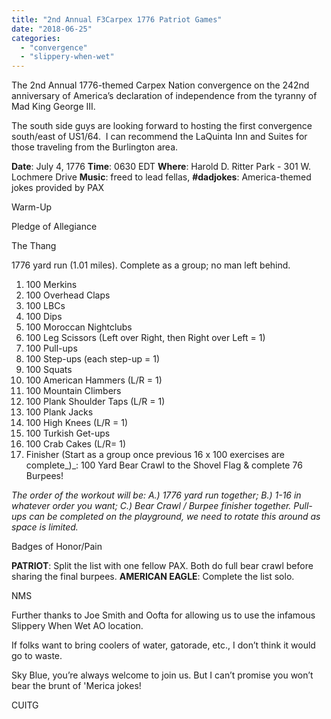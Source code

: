 ```yaml
---
title: "2nd Annual F3Carpex 1776 Patriot Games"
date: "2018-06-25"
categories: 
  - "convergence"
  - "slippery-when-wet"
---
```


The 2nd Annual 1776-themed Carpex Nation convergence on the 242nd anniversary of America’s declaration of independence from the tyranny of Mad King George III.

The south side guys are looking forward to hosting the first convergence south/east of US1/64.  I can recommend the LaQuinta Inn and Suites for those traveling from the Burlington area.

**Date**: July 4, 1776 **Time**: 0630 EDT **Where**: Harold D. Ritter Park - 301 W. Lochmere Drive **Music**: freed to lead fellas, **#dadjokes**: America-themed jokes provided by PAX

Warm-Up

Pledge of Allegiance

The Thang

1776 yard run (1.01 miles). Complete as a group; no man left behind.

1. 100 Merkins
2. 100 Overhead Claps
3. 100 LBCs
4. 100 Dips
5. 100 Moroccan Nightclubs
6. 100 Leg Scissors (Left over Right, then Right over Left = 1)
7. 100 Pull-ups
8. 100 Step-ups (each step-up = 1)
9. 100 Squats
10. 100 American Hammers (L/R = 1)
11. 100 Mountain Climbers
12. 100 Plank Shoulder Taps (L/R = 1)
13. 100 Plank Jacks
14. 100 High Knees (L/R = 1)
15. 100 Turkish Get-ups
16. 100 Crab Cakes (L/R= 1)
17. Finisher (Start as a group once previous 16 x 100 exercises are complete_)_: 100 Yard Bear Crawl to the Shovel Flag & complete 76 Burpees!

_The order of the workout will be: A.) 1776 yard run together; B.) 1-16 in whatever order you want; C.) Bear Crawl / Burpee finisher together._ _Pull-ups can be completed on the playground, we need to rotate this around as space is limited._  

Badges of Honor/Pain

**PATRIOT**: Split the list with one fellow PAX. Both do full bear crawl before sharing the final burpees. **AMERICAN EAGLE**: Complete the list solo.

NMS

Further thanks to Joe Smith and Oofta for allowing us to use the infamous Slippery When Wet AO location.

If folks want to bring coolers of water, gatorade, etc., I don’t think it would go to waste.

Sky Blue, you’re always welcome to join us. But I can’t promise you won’t bear the brunt of 'Merica jokes!

CUITG
